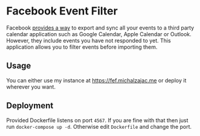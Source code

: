 # Facebook Event Filter

Facebook [provides a way](https://www.facebook.com/help/152652248136178) to export and sync all your events to a third party calendar application such as Google Calendar, Apple Calendar or Outlook. However, they include events you have not responded to yet. This application allows you to filter events before importing them.

## Usage

You can either use my instance at https://fef.michalzajac.me or deploy it wherever you want.

## Deployment

Provided Dockerfile listens on port `4567`. If you are fine with that then just run `docker-compose up -d`. Otherwise edit `Dockerfile` and change the port.
